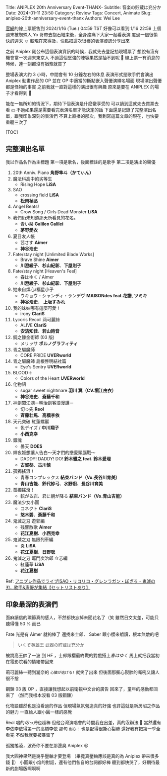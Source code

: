 Title: ANIPLEX 20th Anniversary Event-THANX-
Subtitle: 音楽の貯蔵は充分か
Date: 2024-01-11 23:50
Category: Review
Tags: Concert, Animate
Slug: aniplex-20th-anniversary-event-thanx
Authors: Wei Lee

[官網](https://20th.aniplex.co.jp/)的線上票販售到 2024/1/16 (Tue.) 04:59 TST
好像可以看到 1/16 22:59
上個週末被蜘蛛人 Yo 哥帶去抱石結束後，全身痠痛下大家一起看表演
度過一個很愉快的週末 ☺️
趁現在來得及，快點把這次很棒的表演資訊分享出來

<!--more-->

之前 Aniplex 剛公布這個表演資訊的時候，我就先去登記抽現場票了
想說有沒有機會當一次週末東京人
不過這個堅強的陣容果然是抽不到呢 🥲
線上票一有消息的時候，連一刻都沒有猶豫就買了

整場表演大約 3 小時，中間會有 10 分鐘左右的休息
表演形式是歌手們會演出 Aniplex 動畫作品的 OP
並在 OP 中適當的斷點嵌入聲優演繹名場面
現場演出聲優都是怪物的事實
之前我就一直對這樣的演出很有興趣
原來是要在 ANIPLEX 的場子才看得到 🤩

能在一無所知的情況下，期待下個表演是什麼蠻享受的
可以讀到這就先去買票去看 💵
不過如果還是需要看完表演名單才能決定的話
下面還是記錄了完整演出名單，跟我印象深刻的表演們
不算上直播的那次，我到寫這篇文章的現在，也快要重聽三次了

[TOC]

## 完整演出名單

我以作品名作為主標題
第一項是歌名，後面標註的是歌手
第二項是演出的聲優

1. 20th Anniv. Piano **角野隼斗（かてぃん）**
2. 魔法科高中的劣等生
    * Rising Hope **LiSA**
3. SAO
    * crossing field **LiSA**
    * **松岡禎丞**
4. Angel Beats!
    * Crow Song / Girls Dead Monster **LiSA**
5. 我們仍未知道那天所看見的花名。
    * 青い栞 **Galileo Galilei**
    * **茅野愛衣**
6. 夏目友人帳
    * 茜さす **Aimer**
    * **神谷浩史**
7. Fate/stay night [Unlimited Blade Works]
    * Brave Shine **Aimer**
    * **川澄綾子**、**杉山紀彰**、**下屋則子**
8. Fate/stay night [Heaven's Feel]
    * 春はゆく / Aimer
    * **川澄綾子**、**杉山紀彰**、**下屋則子**
9. 她來自煩心/福星小子
    * ウキョウ・シャンディ・ランデヴ **MAISONdes feat.花譜, ツミキ**
    * **神谷浩史**、 **上坂すみれ**
10. 我的妹妹哪有這麼可愛！
    * irony **ClariS**
11. Lycoris Recoil 莉可麗絲
    * ALIVE **ClariS**
    * **安済知佳**、**若山詩音**
12. 鋼之鍊金術師 (03 版)
    * メリッサ **ポルノグラフィティ**
13. 青之驅魔師
    * CORE PRIDE **UVERworld**
14. 青之驅魔師 島根啓明結社篇
    * Eye's Sentry **UVERworld**
15. BLOOD＋
    * Colors of the Heart **UVERworld**
16. 化物語
    * sugar sweet nightmare **羽川 翼（CV.堀江由衣）**
    * **神谷浩史**、**斎藤千和**
17. 神劍闖江湖－明治劍客浪漫譚－
    * 切っ先 **Reol**
    * **斉藤壮馬**、**高橋李依**
18. 天元突破 紅蓮螺巖
    * 色デイズ / **中川翔子**
    * **小西克幸**
19. 銀魂
    * 曇天 **DOES**
20. 輝夜姬想讓人告白～天才們的戀愛頭腦戰～
    * DADDY! DADDY! DO! **鈴木雅之 feat. 鈴木愛理**
    * **古賀葵**、**古川慎**
21. 孤獨搖滾！
    * 青春コンプレックス **結束バンド（Vo.長谷川育美）**
    * **青山吉能**、**鈴代紗弓**、**水野朔**、**長谷川育美**
22. 孤獨搖滾！
    * 転がる岩、君に朝が降る **結束バンド（Vo.青山吉能）**
23. 魔法少女小圓
    * コネクト **ClariS**
    * **悠木碧**、**斎藤千和**
24. 鬼滅之刃 遊郭編
    * 残響散歌 **Aimer**
    * **花江夏樹**、**小西克幸**
25. 鬼滅之刃 無限列車編
    * 炎 **LiSA**
    * **花江夏樹**、**日野聡**
26. 鬼滅之刃 竈門炭治郎 立志編
    * 紅蓮華 **LiSA**
    * **花江夏樹**

Ref: [アニプレ作品でライブ!SAO・リコリコ・グレンラガン・ぼざろ・鬼滅の刃…歌手&声優が集結【セットリストあり】](https://www.oricon.co.jp/news/2309747/full/)

## 印象最深的表演們

面麻讀信的環節真的感人，不然都快忘掉未聞花名了（笑
雖然日文太差，可能只聽得懂 50 % 而已

Fate 光是有 Aimer 就夠棒了
還找來士郎、 Saber 跟小櫻來朗讀，根本無敵的吧
> いくぞ英雄王 武器の貯蔵は充分か

被跳高王帥了一波
到 HF ，士郎跟櫻最終戰的對戲搭上*春はゆく*
馬上就把我當初在電影院看的情緒帶回來

莉可麗絲一聽到瀧奈的 `心臟が逃げる!` 就笑了出來
但後面那撕心裂肺的嘶吼又讓人很不捨

鋼鍊 03 版 OP ，直接讓我想起以前衛視中文台的廣告
回來了，童年的感動都回來了
（然而我根本沒看 03 版鋼鍊）

化物語雖然也是沒看過的作品
但現場氣氛營造真的好強
也許這就是新房昭之作品的魅力
一直給人跟小圓一樣的感覺

Reol 唱的*切っ先*也超棒
但他台灣演唱會的時間我在出差，真的沒辦法 🥲
當然還有李依李依得第一的高橋李依
那句 `劍心！` 也是配得很撕心裂肺
還好我有把第一季全看完
不然我就要被暴雷了

孤獨搖滾，波奇你不要在那邊臭 Aniplex 😆

我大圓神果然是幾乎壓軸才要登場
（畢竟真壓軸應該是真的為 Aniplex 帶來很多錢 👀）
小圓跟小焰的對話，還有他們各自的台詞都好棒
聽到都快哭了，好期待最新的劇場版啊啊啊
